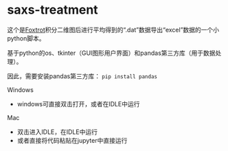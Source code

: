 # saxs-treatment
这个是[Foxtrot](https://www.synchrotron-soleil.fr/fr/lignes-de-lumiere/swing)积分二维图后进行平均得到的“.dat”数据导出“excel”数据的一个小python脚本。

基于python的os、tkinter（GUI图形用户界面）和pandas第三方库（用于数据处理）。

因此，需要安装pandas第三方库：
`pip install pandas`

Windows
- windows可直接双击打开，或者在IDLE中运行

Mac 
- 双击进入IDLE，在IDLE中运行
- 或者直接将代码粘贴在jupyter中直接运行
